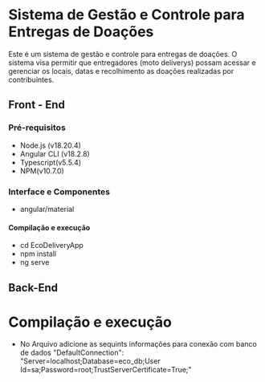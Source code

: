 # Sistema de Gestão e Controle para Entregas de Doações

Este é um sistema de gestão e controle para entregas de doações. O sistema visa permitir que entregadores (moto deliverys) possam acessar e gerenciar os locais, datas e recolhimento as doações realizadas por contribuintes.

## Front - End 
### Pré-requisitos
- Node.js (v18.20.4)
- Angular CLI (v18.2.8)
- Typescript(v5.5.4)
- NPM(v10.7.0)
### Interface e Componentes
- angular/material
#### Compilação e execução
- cd EcoDeliveryApp
- npm install
- ng serve

## Back-End
  # Compilação e execução
- No Arquivo adicione as sequints informações para conexão com banco de dados  "DefaultConnection": "Server=localhost;Database=eco_db;User Id=sa;Password=root;TrustServerCertificate=True;"


